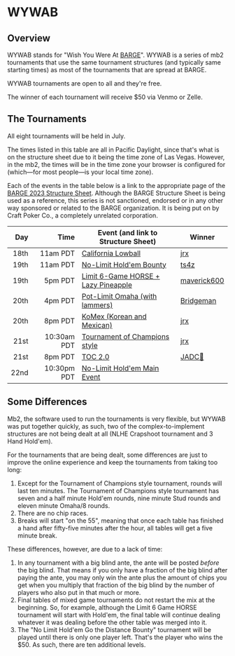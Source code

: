 # WYWAB

## Overview

WYWAB stands for "Wish You Were At
[BARGE](https://www.barge.org/barge-2023-schedule)".  WYWAB is a series of
mb2 tournaments that use the same tournament structures (and typically same
starting times) as most of the tournaments that are spread at BARGE.

WYWAB tournaments are open to all and they're free.

The winner of each tournament will receive $50 via Venmo or Zelle.

## The Tournaments

All eight tournaments will be held in July.

The times listed in this table are all in Pacific Daylight, since that's what
is on the structure sheet due to it being the time zone of Las Vegas.
However, in the mb2, the times will be in the time zone your browser
is configured for (which&mdash;for most people&mdash;is your local time zone).

Each of the events in the table below is a link to the appropriate
page of the [BARGE 2023 Structure
Sheet](https://omaholic.com/2023_BARGE_Structures.pdf). Although
the BARGE Structure Sheet is being used as a reference, this series
is not sanctioned, endorsed or in any other way sponsored or related
to the BARGE organization.  It is being put on by Craft Poker Co., a
completely unrelated corporation.

|Day|Time|Event (and link to Structure Sheet)|Winner|
|--:|--:|--|--|
|18th|11am PDT|[California Lowball](https://omaholic.com/2023_BARGE_Structures.pdf#page=2)|[jrx](https://craftpoker.com/event/4658/player/20)|
|19th|11am PDT|[No-Limit Hold'em Bounty](https://omaholic.com/2023_BARGE_Structures.pdf#page=4)|[ts4z](https://craftpoker.com/event/4659/player/37)|
|19th|5pm PDT|[Limit 6-Game HORSE + Lazy Pineapple](https://omaholic.com/2023_BARGE_Structures.pdf#page=3)|[maverick600](https://craftpoker.com/event/4660/player/49)|
|20th|4pm PDT|[Pot-Limit Omaha (with lammers)](https://omaholic.com/2023_BARGE_Structures.pdf#page=7)|[Bridgeman](https://craftpoker.com/event/4661/player/29)|
|20th|8pm PDT|[KoMex (Korean and Mexican)](https://omaholic.com/2023_BARGE_Structures.pdf#page=8)|[jrx](https://craftpoker.com/event/4662/player/20)|)
|21st|10:30am PDT|[Tournament of Champions style](https://omaholic.com/2023_BARGE_Structures.pdf#page=9)|[jrx](https://craftpoker.com/event/4663/player/20)|
|21st|8pm PDT|[TOC 2.0](https://omaholic.com/2023_BARGE_Structures.pdf#page=11)|[JADC🚴](https://craftpoker.com/event/4664/player/28)|)
|22nd|10:30pm PDT|[No-Limit Hold'em Main Event](https://omaholic.com/2023_BARGE_Structures.pdf#page=12)||)

## Some Differences

Mb2, the software used to run the tournaments is very flexible, but WYWAB was
put together quickly, as such, two of the complex-to-implement structures are
not being dealt at all (NLHE Crapshoot tournament and 3 Hand Hold'em).

For the tournaments that are being dealt, some differences are just to
improve the online experience and keep the tournaments from taking too
long:

1. Except for the Tournament of Champions style tournament, rounds
will last ten minutes.  The Tournament of Champions style tournament
has seven and a half minute Hold'em rounds, nine minute Stud rounds
and eleven minute Omaha/8 rounds.
2. There are no chip races.
3. Breaks will start "on the 55", meaning that once each table has finished
a hand after fifty-five minutes after the hour, all tables will get a five
minute break.

These differences, however, are due to a lack of time:

1. In any tournament with a big blind ante, the ante will be posted _before_
the big blind.  That means if you only have a fraction of the big blind
after paying the ante, you may only win the ante plus the amount of chips
you get when you multiply that fraction of the big blind by the number of
players who also put in that much or more.
2. Final tables of mixed game tournaments do not restart the mix at the
beginning. So, for example, although the Limit 6 Game HORSE tournament will
start with Hold'em, the final table will continue dealing whatever it was
dealing before the other table was merged into it.
3. The "No Limit Hold'em Go the Distance Bounty" tournament will be played
until there is only one player left. That's the player who wins the $50.  As
such, there are ten additional levels.
